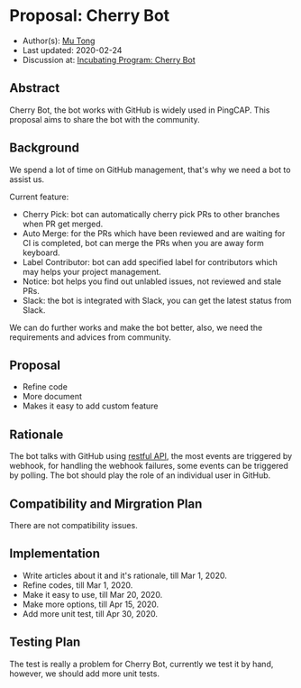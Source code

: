 # Proposal: Cherry Bot

- Author(s):     [Mu Tong](https://github.com/you06)
- Last updated:  2020-02-24
- Discussion at: [Incubating Program: Cherry Bot](https://github.com/pingcap-incubator/cherry-bot/issues/)

## Abstract

Cherry Bot, the bot works with GitHub is widely used in PingCAP. This proposal aims to share the bot with the community.

## Background

We spend a lot of time on GitHub management, that's why we need a bot to assist us.

Current feature:

- Cherry Pick: bot can automatically cherry pick PRs to other branches when PR get merged.
- Auto Merge: for the PRs which have been reviewed and are waiting for CI is completed, bot can merge the PRs when you are away form keyboard.
- Label Contributor: bot can add specified label for contributors which may helps your project management.
- Notice: bot helps you find out unlabled issues, not reviewed and stale PRs.
- Slack: the bot is integrated with Slack, you can get the latest status from Slack.

We can do further works and make the bot better, also, we need the requirements and advices from community.

## Proposal

- Refine code
- More document
- Makes it easy to add custom feature

## Rationale

The bot talks with GitHub using [restful API](https://developer.github.com/v3/), the most events are triggered by webhook, for handling the webhook failures, some events can be triggered by polling. The bot should play the role of an individual user in GitHub.

## Compatibility and Mirgration Plan

There are not compatibility issues.

## Implementation

- Write articles about it and it's rationale, till Mar 1, 2020.
- Refine codes, till Mar 1, 2020.
- Make it easy to use, till Mar 20, 2020.
- Make more options, till Apr 15, 2020.
- Add more unit test, till Apr 30, 2020.

## Testing Plan

The test is really a problem for Cherry Bot, currently we test it by hand, however, we should add more unit tests.
